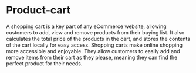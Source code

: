 # Product-cart

A shopping cart is a key part of any eCommerce website, allowing customers to add, view and remove products from their buying list. It also calculates the total price of the products in the cart, and stores the contents of the cart locally for easy access. Shopping carts make online shopping more accessible and enjoyable. They allow customers to easily add and remove items from their cart as they please, meaning they can find the perfect product for their needs.
